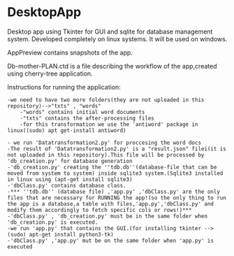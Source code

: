 # DesktopApp
Desktop app using Tkinter for GUI and sqlite for database management system.
Developed completely on linux systems.
It will be used on windows.

AppPreview contains snapshots of the app.

Db-mother-PLAN.ctd is a file describing the workflow of the app,created using cherry-tree application.

Instructions for running the application:
	
	-we need to have two more folders(they are not uploaded in this repository)-->"txts" , "words"
		-"words" contains initial word documents
		-"txts" contains the after-processing files
		-for this transformation we use the 'antiword' package in linux((sudo) apt get-install antiword)

	- we run 'Datatransformation2.py' for proccesing the word docs
	-The result of 'Datatransformation2.py' is a "result.json" filei(it is not uploaded in this repository).This file will be processed by 'db_creation.py' for database generation
	-'db_creation.py' creating the ''tdb.db''(database-file that can be moved from system to system) inside sqlite3 system.(Sqlite3 installed in linux using (apt-get install sqlite3)
	-'dbClass.py' contains database class.
	-*** ''tdb.db'' (database file) ,'app.py' ,'dbClass.py' are the only files that are necessary for RUNNING the app!(so the only thing to run the app is a database,a table with files,'app.py','dbClass.py' and modify them accordingly to fetch specific cols or rows!)***
	-'dbClass.py' , 'db_creation.py' must be in the same folder when  'db_creation.py' is executed.
	-we run 'app.py' that contains the GUI.(for installing tkinter --> (sudo) apt-get install python3-tk)
	-'dbClass.py' ,'app.py' mut be on the same folder when 'app.py' is executed

